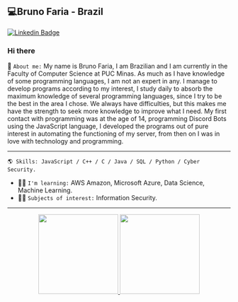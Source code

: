 ## 💻Bruno Faria - Brazil 

[![Linkedin Badge](https://img.shields.io/badge/-LinkedIn-blue?style=flat-square&logo=Linkedin&logoColor=white&link=https://www.linkedin.com/in/bruno-faria-696b88208/)](https://www.linkedin.com/in/bruno-faria-696b88208/)

### Hi there
 📃 `About me:` My name is Bruno Faria, I am Brazilian and I am currently in the Faculty of Computer Science at PUC Minas. As much as I have knowledge of some programming languages, I am not an expert in any. I manage to develop programs according to my interest, I study daily to absorb the maximum knowledge of several programming languages, since I try to be the best in the area I chose. We always have difficulties, but this makes me have the strength to seek more knowledge to improve what I need. My first contact with programming was at the age of 14, programming Discord Bots using the JavaScript language, I developed the programs out of pure interest in automating the functioning of my server, from then on I was in love with technology and programming.

---------------------------------------

```
🌎 Skills: JavaScript / C++ / C / Java / SQL / Python / Cyber Security.
```

- 👨‍🏫 `I'm learning:` AWS Amazon, Microsoft Azure, Data Science, Machine Learning.
- 👨‍💻 `Subjects of interest:` Information Security.


----------------------------------------
<div align="center">
  <a href="https://github.com/brunofaria27">
  <img height="180em" src="https://github-readme-stats.vercel.app/api?username=brunofaria27&show_icons=true&theme=chartreuse-dark&include_all_commits=true&count_private=true"/>
  <img height="180em" src="https://github-readme-stats.vercel.app/api/top-langs/?username=brunofaria27&layout=compact&langs_count=8&theme=chartreuse-dark"/>
</div>
